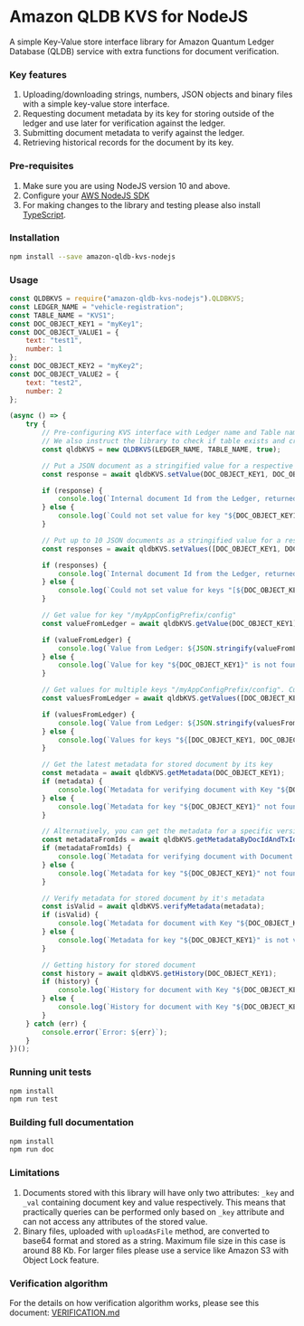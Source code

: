 # Amazon QLDB KVS for NodeJS

A simple Key-Value store interface library for Amazon Quantum Ledger Database (QLDB) service with extra functions for document verification. 

### Key features
1. Uploading/downloading strings, numbers, JSON objects and binary files with a simple key-value store interface.
2. Requesting document metadata by its key for storing outside of the ledger and use later for verification against the ledger.
3. Submitting document metadata to verify against the ledger.
4. Retrieving historical records for the document by its key.

### Pre-requisites

1. Make sure you are using NodeJS version 10 and above.
2. Configure your [AWS NodeJS SDK](https://docs.aws.amazon.com/sdk-for-javascript/v2/developer-guide/configuring-the-jssdk.html)
3. For making changes to the library and testing please also install [TypeScript](https://www.typescriptlang.org/index.html#download-links).

### Installation

```bash
npm install --save amazon-qldb-kvs-nodejs
```

### Usage

``` Javascript
const QLDBKVS = require("amazon-qldb-kvs-nodejs").QLDBKVS;
const LEDGER_NAME = "vehicle-registration";
const TABLE_NAME = "KVS1";
const DOC_OBJECT_KEY1 = "myKey1";
const DOC_OBJECT_VALUE1 = {
    text: "test1",
    number: 1
};
const DOC_OBJECT_KEY2 = "myKey2";
const DOC_OBJECT_VALUE2 = {
    text: "test2",
    number: 2
};

(async () => {
    try {
        // Pre-configuring KVS interface with Ledger name and Table name that we will use for our Key-value storage
        // We also instruct the library to check if table exists and create a new one if it doesn't 
        const qldbKVS = new QLDBKVS(LEDGER_NAME, TABLE_NAME, true);

        // Put a JSON document as a stringified value for a respective key
        const response = await qldbKVS.setValue(DOC_OBJECT_KEY1, DOC_OBJECT_VALUE1);

        if (response) {
            console.log(`Internal document Id from the Ledger, returned by setValue: ${JSON.stringify(response)}`);
        } else {
            console.log(`Could not set value for key "${DOC_OBJECT_KEY1}"`);
        }

        // Put up to 10 JSON documents as a stringified value for a respective key
        const responses = await qldbKVS.setValues([DOC_OBJECT_KEY1, DOC_OBJECT_KEY2], [DOC_OBJECT_VALUE1, DOC_OBJECT_VALUE2]);

        if (responses) {
            console.log(`Internal document Id from the Ledger, returned by setValues: ${JSON.stringify(responses)}`);
        } else {
            console.log(`Could not set value for keys "[${DOC_OBJECT_KEY1}, ${DOC_OBJECT_KEY2}]"`);
        }

        // Get value for key "/myAppConfigPrefix/config"
        const valueFromLedger = await qldbKVS.getValue(DOC_OBJECT_KEY1);

        if (valueFromLedger) {
            console.log(`Value from Ledger: ${JSON.stringify(valueFromLedger)}`);
        } else {
            console.log(`Value for key "${DOC_OBJECT_KEY1}" is not found.`);
        }

        // Get values for multiple keys "/myAppConfigPrefix/config". Current limit is up to 32 keys at a time to avoid hitting QLDB limits.
        const valuesFromLedger = await qldbKVS.getValues([DOC_OBJECT_KEY1, DOC_OBJECT_KEY2]);

        if (valuesFromLedger) {
            console.log(`Value from Ledger: ${JSON.stringify(valuesFromLedger)}`);
        } else {
            console.log(`Values for keys "${[DOC_OBJECT_KEY1, DOC_OBJECT_KEY2]}" is not found.`);
        }

        // Get the latest metadata for stored document by its key
        const metadata = await qldbKVS.getMetadata(DOC_OBJECT_KEY1);
        if (metadata) {
            console.log(`Metadata for verifying document with Key "${DOC_OBJECT_KEY1}": ${JSON.stringify(metadata)}`);
        } else {
            console.log(`Metadata for key "${DOC_OBJECT_KEY1}" not found.`);
        }

        // Alternatively, you can get the metadata for a specific version of the document by document Id and Transaction Id that // you get from the response object when creating or updating it:
        const metadataFromIds = await qldbKVS.getMetadataByDocIdAndTxId(response[0].documentId, response[0].txId);
        if (metadataFromIds) {
            console.log(`Metadata for verifying document with Document ID "${response.documentId}" and transaction Id ${response.txId} : ${JSON.stringify(metadataFromIds)}`);
        } else {
            console.log(`Metadata for key "${DOC_OBJECT_KEY1}" not found.`);
        }

        // Verify metadata for stored document by it's metadata
        const isValid = await qldbKVS.verifyMetadata(metadata);
        if (isValid) {
            console.log(`Metadata for document with Key "${DOC_OBJECT_KEY1}" is valid.`);
        } else {
            console.log(`Metadata for key "${DOC_OBJECT_KEY1}" is not valid.`);
        }

        // Getting history for stored document
        const history = await qldbKVS.getHistory(DOC_OBJECT_KEY1);
        if (history) {
            console.log(`History for document with Key "${DOC_OBJECT_KEY1}": ${JSON.stringify(history)}`);
        } else {
            console.log(`History for document with Key "${DOC_OBJECT_KEY1}" is not found.`);
        }
    } catch (err) {
        console.error(`Error: ${err}`);
    }
})();
```

### Running unit tests
```bash
npm install
npm run test
```

### Building full documentation

```bash
npm install
npm run doc
```

### Limitations

1. Documents stored with this library will have only two attributes: `_key` and `_val` containing document key and value respectively. This means that practically queries can be performed only based on `_key` attribute and can not access any attributes of the stored value.
2. Binary files, uploaded with `uploadAsFile` method, are converted to base64 format and stored as a string. Maximum file size in this case is around 88 Kb. For larger files please use a service like Amazon S3 with Object Lock feature.

### Verification algorithm
For the details on how verification algorithm works, please see this document: [VERIFICATION.md](./docs/VERIFICATION.md)
